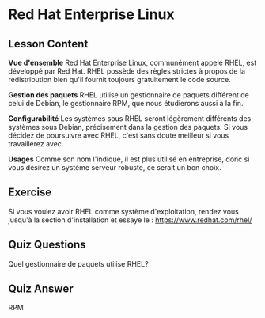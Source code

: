 # Red Hat Enterprise Linux

## Lesson Content

<b>Vue d'ensemble</b>
Red Hat Enterprise Linux, communément appelé RHEL, est développé par Red Hat. RHEL possède des règles strictes à propos de la redistribution bien qu'il fournit toujours gratuitement le code source.

<b>Gestion des paquets</b>
RHEL utilise un gestionnaire de paquets différent de celui de Debian, le gestionnaire RPM, que nous étudierons aussi à la fin.

<b>Configurabilité</b>
Les systèmes sous RHEL seront légèrement différents des systèmes sous Debian, précisement dans la gestion des paquets. Si vous décidez de poursuivre avec RHEL, c'est sans doute meilleur si vous travaillerez avec.

<b>Usages</b>
Comme son nom l'indique, il est plus utilisé en entreprise, donc si vous désirez un système serveur robuste, ce serait un bon choix.

## Exercise
Si vous voulez avoir RHEL comme système d'exploitation, rendez vous jusqu'à la section d'installation et essaye le : <a href='http://www.redhat.com/en/technologies/linux-platforms/enterprise-linux/'>https://www.redhat.com/rhel/</a>

## Quiz Questions

Quel gestionnaire de paquets utilise RHEL?

## Quiz Answer

RPM
